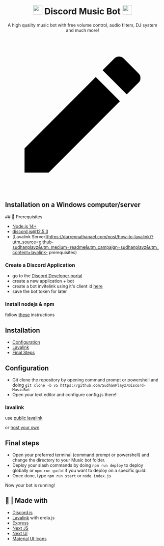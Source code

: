 <h1 align="center"><img src="https://media.discordapp.net/attachments/734844209839996960/1000123928238379128/Web_Ayax.png?width=700&height=700" width="30px"> Discord Music Bot <img src="https://media.discordapp.net/attachments/734844209839996960/1000123928238379128/Web_Ayax.png?width=700&height=700" width="30px"></h1>
<p align="center">A high quality music bot with free volume control, audio filters, DJ system and much more!</p>

<article class="md-content__inner md-typeset">
   <a href="https://github.com/sudhanplayz/discord-musicbot/blob/wiki/installation/windows.md" title="Edit this page" class="md-content__button md-icon">
      <svg xmlns="http://www.w3.org/2000/svg" viewBox="0 0 24 24">
         <path d="M20.71 7.04c.39-.39.39-1.04 0-1.41l-2.34-2.34c-.37-.39-1.02-.39-1.41 0l-1.84 1.83 3.75 3.75M3 17.25V21h3.75L17.81 9.93l-3.75-3.75L3 17.25Z"></path>
      </svg>
   </a>
   <h1 id="installation-on-a-windows-computerserver">Installation on a Windows computer/server</h1>
   ## 🚧 Prerequisites

   - [Node.js 14+](https://nodejs.org/en/download/)
   - [discord.js@12.5.3](https://www.npmjs.com/package/discord.js/v/12.5.3)
   - [Lavalink Server](https://darrennathanael.com/post/how-to-lavalink/?utm_source=github-sudhanplayz&utm_medium=readme&utm_campaign=sudhanplayz&utm_content=lavalink-    prerequisites)
   <h3 id="create-a-discord-application">Create a Discord Application</h3>
   <ul>
      <li>go to the <a href="https://discord.com/developers/applications">Discord Developer portal</a></li>
      <li>create a new application + bot</li>
      <li>create a bot invitelink using it's client id <a href="https://discordapi.com/permissions.html">here</a></li>
      <li>save the bot token for later</li>
   </ul>
   <h3 id="install-nodejs-npm">Install nodejs &amp; npm</h3>
   <p>follow <a href="https://nodejs.org/en/download/">these</a> instructions</p>
   <h2 id="installation">Installation</h2>
   <ul>
      <li><a href="#configuration">Configuration</a></li>
      <li><a href="#lavalink">Lavalink</a></li>
      <li><a href="#final-steps">Final Steps</a></li>
   </ul>
   <h2 id="configuration">Configuration</h2>
   <ul>
      <li>Git clone the repository by opening command prompt or powershell and doing <code>git clone -b v5 https://github.com/SudhanPlayz/Discord-MusicBot</code></li>
      <li>Open your text editor and configure config.js there! </li>
   </ul>
   <h3 id="lavalink">lavalink</h3>
   <p>use <a href="https://lavalink-list.darrennathanael.com">public lavalink</a></p>
   <p>or <a href="https://darrennathanael.com/post/how-to-lavalink/">host your own</a></p>
   <h2 id="final-steps">Final steps</h2>
   <ul>
      <li>Open your preferred terminal (command prompt or powershell) and change the directory to your Music bot folder. </li>
      <li>Deploy your slash commands by doing <code>npm run deploy</code> to deploy globally or <code>npm run guild</code> if you want to deploy on a specific guild.</li>
      <li>Once done, type <code>npm run start</code> or <code>node index.js</code></li>
   </ul>
   <p>Now your bot is running!</p>
</article>

## 🌟 | Made with

- [Discord.js](https://discord.js.org/)
- [Lavalink](https://github.com/freyacodes/Lavalink) with erela.js
- [Express](https://expressjs.com/)
- [Next JS](https://nextjs.org/)
- [Next UI](https://nextui.org)
- [Material UI Icons](https://mui.com/material-ui/material-icons/)
